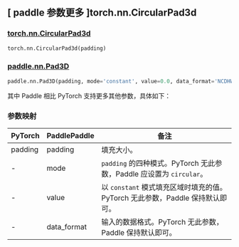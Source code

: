 ## [ paddle 参数更多 ]torch.nn.CircularPad3d

### [torch.nn.CircularPad3d](https://pytorch.org/docs/stable/generated/torch.nn.CircularPad3d.html#circularpad3d)

```python
torch.nn.CircularPad3d(padding)
```

### [paddle.nn.Pad3D](https://www.paddlepaddle.org.cn/documentation/docs/zh/develop/api/paddle/nn/Pad3D_cn.html#pad3d)

```python
paddle.nn.Pad3D(padding, mode='constant', value=0.0, data_format='NCDHW', name=None)
```

其中 Paddle 相比 PyTorch 支持更多其他参数，具体如下：
### 参数映射

| PyTorch       | PaddlePaddle | 备注                                                                         |
| ------------- | ------------ | ---------------------------------------------------------------------------- |
| padding       | padding      | 填充大小。                                                                   |
| -             | mode         | `padding` 的四种模式。PyTorch 无此参数，Paddle 应设置为 `circular`。         |
| -             | value        | 以 `constant` 模式填充区域时填充的值。PyTorch 无此参数，Paddle 保持默认即可。|
| -             | data_format  | 输入的数据格式。PyTorch 无此参数，Paddle 保持默认即可。                      |
